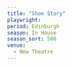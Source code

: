 ```yaml
---
title: "Shoe Story"
playwright:
period: Edinburgh
season: In House
season_sort: 500
venue:
  - New Theatre
---
```

